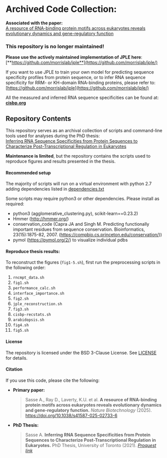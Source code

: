 # Archived Code Collection:

**Associated with the paper:** <br>[A resource of RNA-binding protein motifs across eukaryotes reveals evolutionary dynamics and gene-regulatory function](https://www.nature.com/articles/s41587-025-02733-6)

### This repository is no longer maintained! 

**Please use the actively maintained implementation of JPLE here**: <br>[**https://github.com/morrislab/jple**](https://github.com/morrislab/jple/)

If you want to use JPLE to train your own model for predicting sequence specificity profiles from protein sequence, or to infer RNA sequence specificity for RRM- or KH-domain RNA-binding proteins, please refer to: [https://github.com/morrislab/jple](https://github.com/morrislab/jple/)

All the measured and inferred RNA sequence specificities can be found at: <br> [**cisbp.org**](https://cisbp.org/)

## Repository Contents

This repository serves as an archival collection of scripts and command-line tools used for analyses during the PhD thesis: <br> [Inferring RNA Sequence Specificities from Protein Sequences to Characterize Post-Transcriptional Regulation in Eukaryotes](https://www.proquest.com/openview/d075b03685b79e4426cb11a18d9f19ad/1?pq-origsite=gscholar&cbl=18750&diss=y) 

**Maintenance is limited**, but the repository contains the scripts used to reproduce figures and results presented in the thesis.

#### Recommended setup 

The majority of scripts will run on a virtual environment with python 2.7 adding dependencies listed in [dependencies.txt](https://github.com/LXsasse/RBPbinding/blob/master/dependencies.txt)

Some scripts may require python3 or other dependencies. Please install as required: 

- python3 (agglomerative_clustering.py), scikit-learn==0.23.2)
- Hmmer (http://hmmer.org/)
- conservation_code (Capra JA and Singh M. Predicting functionally important residues from sequence conservation. Bioinformatics, 23(15):1875-82, 2007.
(https://compbio.cs.princeton.edu/conservation/))
- pymol (https://pymol.org/2/) to visualize individual pdbs

#### Reproduce thesis results:

To reconstruct the figures (`fig1-5.sh`), first run the preprocessing scripts in the following order:

1. `rncmpt_data.sh`
2. `fig1.sh`
3. `performance_calc.sh`
4. `interface_importance.sh`
5. `fig2.sh`
6. `jple_reconstruction.sh`
7. `fig3.sh`
8. `cisbp-recstats.sh`
9. `arabidopsis.sh`
10. `fig4.sh`
11. `fig5.sh`

#### License

The repository is licensed under the BSD 3-Clause License. See [LICENSE](https://github.com/lxsasse/RBPbinding/blob/main/LICENSE.md) for details.

#### Citation

If you use this code, please cite the following:

- **Primary paper:**

  > Sasse A., Ray D., Laverty, K.U. et al. **A resource of RNA-binding protein motifs across eukaryotes reveals evolutionary dynamics and gene-regulatory function.**
  > *Nature Biotechnology* (2025). https://doi.org/10.1038/s41587-025-02733-6

- **PhD Thesis:**

  > Sasse A. **Inferring RNA Sequence Specificities from Protein Sequences to Characterize Post-Transcriptional Regulation in Eukaryotes.**
  > PhD Thesis, University of Toronto (2021). [*Proquest link*](https://www.proquest.com/openview/d075b03685b79e4426cb11a18d9f19ad/1?pq-origsite=gscholar&cbl=18750&diss=y)
